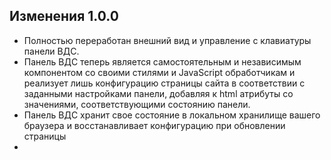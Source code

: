 ## Изменения 1.0.0
* Полностью переработан внешний вид и управление с клавиатуры панели ВДС.
* Панель ВДС теперь является самостоятельным и независимым компонентом со своими стилями и JavaScript обработчикам и реализует лишь конфигурацию страницы сайта в соответствии с заданными настройками панели, добавляя к html атрибуты со значениями, соответствующими состоянию панели.
* Панель ВДС хранит свое состояние в локальном хранилище вашего браузера и восстанавливает конфигурацию при обновлении страницы
* 